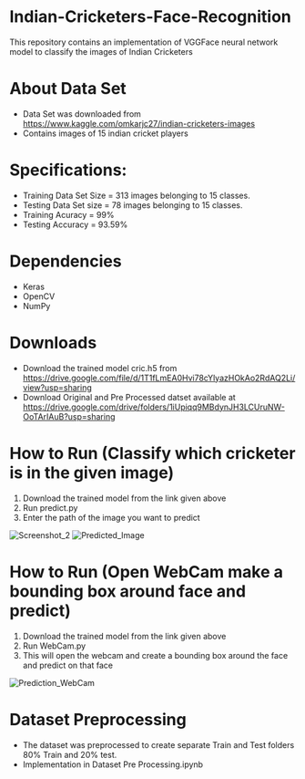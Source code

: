 # Indian-Cricketers-Face-Recognition
This repository contains an implementation of VGGFace neural network model to classify the images of Indian Cricketers

# About Data Set
- Data Set was downloaded from https://www.kaggle.com/omkarjc27/indian-cricketers-images
- Contains images of 15 indian cricket players

# Specifications:
- Training Data Set Size = 313 images belonging to 15 classes.
- Testing Data Set size = 78 images belonging to 15 classes.
- Training Acuracy = 99%
- Testing Accuracy = 93.59%

# Dependencies
- Keras
- OpenCV
- NumPy

# Downloads
- Download the trained model cric.h5 from https://drive.google.com/file/d/1T1fLmEA0Hvi78cYlyazHOkAo2RdAQ2Li/view?usp=sharing
- Download Original and Pre Processed datset available at https://drive.google.com/drive/folders/1iUpiqq9MBdynJH3LCUruNW-OoTArIAuB?usp=sharing

# How to Run (Classify which cricketer is in the given image)
1. Download the trained model from the link given above 
2. Run predict.py
3. Enter the path of the image you want to predict

![Screenshot_2](https://user-images.githubusercontent.com/43947335/118996224-5ca52000-b9a5-11eb-8684-b9278f3f8eb1.jpg)
![Predicted_Image](https://user-images.githubusercontent.com/43947335/118995528-d7ba0680-b9a4-11eb-8ea0-ce2d2282723c.jpg)

# How to Run (Open WebCam make a bounding box around face and predict)
1. Download the trained model from the link given above 
2. Run WebCam.py
3. This will open the webcam and create a bounding box around the face and predict on that face

![Prediction_WebCam](https://user-images.githubusercontent.com/43947335/118989711-e18d3b00-b99f-11eb-829f-963e3146a0ce.jpg)

# Dataset Preprocessing
- The dataset was preprocessed to create separate Train and Test folders 80% Train and 20% test.
- Implementation in Dataset Pre Processing.ipynb
